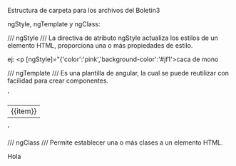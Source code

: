 Estructura de carpeta para los archivos del Boletin3

ngStyle, ngTemplate y ngClass:

/// ngStyle ///
La directiva de atributo ngStyle actualiza los estilos de un elemento HTML, proporciona una o más propiedades de estilo.

ej: <p [ngStyle]="{'color':'pink','background-color':'#jf1'>caca de mono</p>

/// ngTemplate ///
 Es una plantilla de angular, la cual se puede reutilizar con facilidad para crear componentes.
  
  '<table>
  <tr *ngFor="let item of lista">
    <td>
            {{item}}
  </td>
    </tr>
</table>'

/// ngClass ///
Permite establecer una o más clases a un elemento HTML.

<p [ngClass]="{'rojo': flag, 'azul': !flag}">
    Hola
</p>
